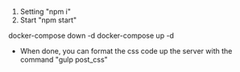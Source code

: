 1. Setting "npm i"
2. Start "npm start"

docker-compose down -d
docker-compose up -d


* When done, you can format the css code up the server with the command "gulp post_css"
